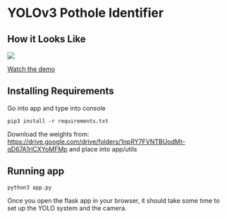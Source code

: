 # YOLOv3 Pothole Identifier

## How it Looks Like

[![](https://puu.sh/CAsha/8e14886b6e.jpg)](https://drive.google.com/file/d/1AsgKN1kLrnYira_I0v6MDGABSI2Bhhk0/view)

[Watch the demo](https://drive.google.com/file/d/1AsgKN1kLrnYira_I0v6MDGABSI2Bhhk0/view)

## Installing Requirements
Go into app and type into console

```
pip3 install -r requirements.txt
```

Download the weights from: https://drive.google.com/drive/folders/1npRY7FVNTBUodMt-qD67A1rlCXYoMFMp and place into app/utils

## Running app

```
python3 app.py
```

Once you open the flask app in your browser, it should take some time to set up the YOLO system and the camera.